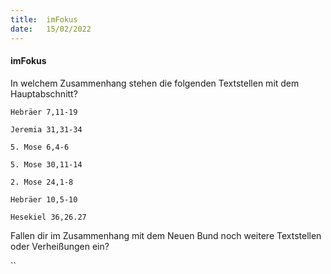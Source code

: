 ```yaml
---
title:  imFokus
date:   15/02/2022
---
```


#### imFokus

In welchem Zusammenhang stehen die folgenden Textstellen mit dem Hauptabschnitt?

`Hebräer 7,11-19`

`Jeremia 31,31-34`

`5. Mose 6,4-6`

`5. Mose 30,11-14`

`2. Mose 24,1-8`

`Hebräer 10,5-10`

`Hesekiel 36,26.27`

Fallen dir im Zusammenhang mit dem Neuen Bund noch weitere Textstellen oder Verheißungen ein?

``
